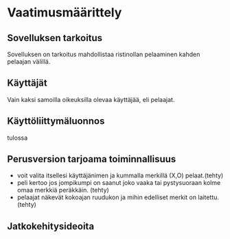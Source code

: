 # Vaatimusmäärittely

## Sovelluksen tarkoitus

Sovelluksen on tarkoitus mahdollistaa ristinollan pelaaminen kahden pelaajan välillä.

## Käyttäjät

Vain kaksi samoilla oikeuksilla olevaa käyttäjää, eli pelaajat.

## Käyttöliittymäluonnos
 tulossa

## Perusversion tarjoama toiminnallisuus

- voit valita itsellesi käyttäjänimen ja kummalla merkillä (X,O) pelaat.(tehty)
- peli kertoo jos jompikumpi on saanut joko vaaka tai pystysuoraan kolme omaa merkkiä peräkkäin. (tehty)
- pelaajat näkevät kokoajan ruudukon ja mihin edelliset merkit on laitettu.(tehty)

## Jatkokehitysideoita

